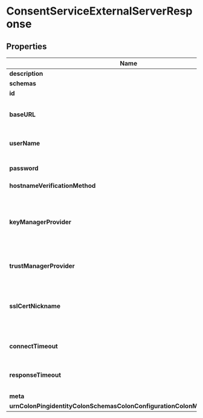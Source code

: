 

# ConsentServiceExternalServerResponse


## Properties

| Name | Type | Description | Notes |
|------------ | ------------- | ------------- | -------------|
|**description** | **String** | A description for this External Server |  [optional] |
|**schemas** | **List&lt;EnumconsentServiceExternalServerSchemaUrn&gt;** |  |  |
|**id** | **String** | Name of the External Server |  |
|**baseURL** | **String** | The base URL of the external Consent Service, including the base path and optionally including the port number. For example, \&quot;https://example.com:1443/consent/v1\&quot;. |  |
|**userName** | **String** | The name of the login account to use when using Basic authentication on REST calls to the Consent Service. |  |
|**password** | **String** | The login password to use when using Basic authentication on REST calls to the Consent Service. |  |
|**hostnameVerificationMethod** | **EnumexternalServerConsentServiceHostnameVerificationMethodProp** |  |  [optional] |
|**keyManagerProvider** | **String** | The key manager provider to use if SSL (HTTPS) is to be used for connection-level security. When specifying a value for this property (except when using the Null key manager provider) you must ensure that the external server trusts this server&#39;s public certificate by adding this server&#39;s public certificate to the external server&#39;s trust store. |  [optional] |
|**trustManagerProvider** | **String** | The trust manager provider to use if SSL (HTTPS) is to be used for connection-level security. |  [optional] |
|**sslCertNickname** | **String** | The certificate alias within the keystore to use if SSL (HTTPS) is to be used for connection-level security. When specifying a value for this property you must ensure that the external server trusts this server&#39;s public certificate by adding this server&#39;s public certificate to the external server&#39;s trust store. |  [optional] |
|**connectTimeout** | **String** | Specifies the maximum length of time to wait for a connection to be established before aborting a request to the server. |  [optional] |
|**responseTimeout** | **String** | Specifies the maximum length of time to wait for response data to be read from an established connection before aborting a request to the server. |  [optional] |
|**meta** | [**MetaMeta**](MetaMeta.md) |  |  [optional] |
|**urnColonPingidentityColonSchemasColonConfigurationColonMessagesColon20** | [**MetaUrnPingidentitySchemasConfigurationMessages20**](MetaUrnPingidentitySchemasConfigurationMessages20.md) |  |  [optional] |



